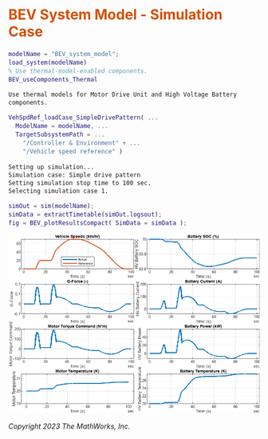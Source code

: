 
# <span style="color:rgb(213,80,0)">BEV System Model - Simulation Case</span>
```matlab
modelName = "BEV_system_model";
load_system(modelName)
% Use thermal-model-enabled components.
BEV_useComponents_Thermal
```

```TextOutput
Use thermal models for Motor Drive Unit and High Voltage Battery components.
```

```matlab
VehSpdRef_loadCase_SimpleDrivePattern( ...
  ModelName = modelName, ...
  TargetSubsystemPath = ...
    "/Controller & Environment" + ...
    "/Vehicle speed reference" )
```

```TextOutput
Setting up simulation...
Simulation case: Simple drive pattern
Setting simulation stop time to 100 sec.
Selecting simulation case 1.
```

```matlab
simOut = sim(modelName);
simData = extractTimetable(simOut.logsout);
fig = BEV_plotResultsCompact( SimData = simData );
```

<center><img src="Media/BEV_Case_SimpleDrivePattern_Thermal_media/figure_0.png" width="702" alt="figure_0.png"></center>


*Copyright 2023 The MathWorks, Inc.*

